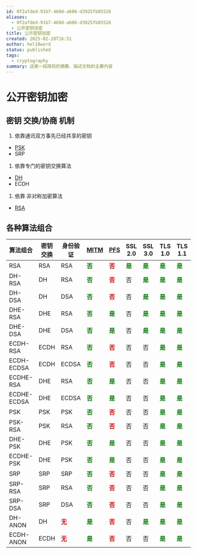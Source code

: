 ```yaml
---
id: 0f2afded-91b7-460d-a606-d3925fb85526
aliases:
  - 0f2afded-91b7-460d-a606-d3925fb85526
  - 公开密钥加密
title: 公开密钥加密
created: 2025-02-28T16:51
author: hel10word
status: published
tags:
  - cryptography
summary: 这是一段简短的摘要，描述文档的主要内容
---
```



# 公开密钥加密

## 密钥 交换/协商 机制

1. 依靠通讯双方事先已经共享的密钥
- [PSK](../PSK/PSK.md)
- SRP

1. 依靠专门的密钥交换算法
- [DH](../DH/DH.md)
- ECDH

1. 依靠 非对称加密算法
- [RSA](../RSA/RSA.md)

## 各种算法组合

| 算法组合        | 密钥交换 | 身份验证                        | [MITM](https://en.wikipedia.org/wiki/Man-in-the-middle_attack) | [PFS](https://en.wikipedia.org/wiki/Forward_secrecy) | SSL 2.0                       | SSL 3.0                       | TLS 1.0                       | TLS 1.1                       | TLS 1.2                       | TLS 1.3                       |
| ----------- | ---- | --------------------------- | -------------------------------------------------------------- | ---------------------------------------------------- | ----------------------------- | ----------------------------- | ----------------------------- | ----------------------------- | ----------------------------- | ----------------------------- |
| RSA         | RSA  | RSA                         | <b style="color:green;">否</b>                                  | <b style="color:red;">否</b>                          | <b style="color:green;">是</b> | <b style="color:green;">是</b> | <b style="color:green;">是</b> | <b style="color:green;">是</b> | <b style="color:green;">是</b> | 否                             |
| DH-RSA      | DH   | RSA                         | <b style="color:green;">否</b>                                  | <b style="color:red;">否</b>                          | 否                             | <b style="color:green;">是</b> | <b style="color:green;">是</b> | <b style="color:green;">是</b> | <b style="color:green;">是</b> | 否                             |
| DH-DSA      | DH   | DSA                         | <b style="color:green;">否</b>                                  | <b style="color:red;">否</b>                          | 否                             | <b style="color:green;">是</b> | <b style="color:green;">是</b> | <b style="color:green;">是</b> | <b style="color:green;">是</b> | 否                             |
| DHE-RSA     | DHE  | RSA                         | <b style="color:green;">否</b>                                  | <b style="color:green;">是</b>                        | 否                             | <b style="color:green;">是</b> | <b style="color:green;">是</b> | <b style="color:green;">是</b> | <b style="color:green;">是</b> | <b style="color:green;">是</b> |
| DHE-DSA     | DHE  | DSA                         | <b style="color:green;">否</b>                                  | <b style="color:green;">是</b>                        | 否                             | <b style="color:green;">是</b> | <b style="color:green;">是</b> | <b style="color:green;">是</b> | <b style="color:green;">是</b> | 否                             |
| ECDH-RSA    | ECDH | RSA                         | <b style="color:green;">否</b>                                  | <b style="color:red;">否</b>                          | 否                             | 否                             | <b style="color:green;">是</b> | <b style="color:green;">是</b> | <b style="color:green;">是</b> | 否                             |
| ECDH-ECDSA  | ECDH | ECDSA                       | <b style="color:green;">否</b>                                  | <b style="color:red;">否</b>                          | 否                             | 否                             | <b style="color:green;">是</b> | <b style="color:green;">是</b> | <b style="color:green;">是</b> | 否                             |
| ECDHE-RSA   | DHE  | RSA                         | <b style="color:green;">否</b>                                  | <b style="color:green;">是</b>                        | 否                             | 否                             | <b style="color:green;">是</b> | <b style="color:green;">是</b> | <b style="color:green;">是</b> | <b style="color:green;">是</b> |
| ECDHE-ECDSA | DHE  | ECDSA                       | <b style="color:green;">否</b>                                  | <b style="color:green;">是</b>                        | 否                             | 否                             | <b style="color:green;">是</b> | <b style="color:green;">是</b> | <b style="color:green;">是</b> | <b style="color:green;">是</b> |
| PSK         | PSK  | PSK                         | <b style="color:green;">否</b>                                  | <b style="color:red;">否</b>                          | 否                             | 否                             | <b style="color:green;">是</b> | <b style="color:green;">是</b> | <b style="color:green;">是</b> | ？                             |
| PSK-RSA     | PSK  | RSA                         | <b style="color:green;">否</b>                                  | <b style="color:red;">否</b>                          | 否                             | 否                             | <b style="color:green;">是</b> | <b style="color:green;">是</b> | <b style="color:green;">是</b> | ？                             |
| DHE-PSK     | DHE  | PSK                         | <b style="color:green;">否</b>                                  | <b style="color:green;">是</b>                        | 否                             | 否                             | <b style="color:green;">是</b> | <b style="color:green;">是</b> | <b style="color:green;">是</b> | ？                             |
| ECDHE-PSK   | DHE  | PSK                         | <b style="color:green;">否</b>                                  | <b style="color:green;">是</b>                        | 否                             | 否                             | <b style="color:green;">是</b> | <b style="color:green;">是</b> | <b style="color:green;">是</b> | ？                             |
| SRP         | SRP  | SRP                         | <b style="color:green;">否</b>                                  | <b style="color:red;">否</b>                          | 否                             | 否                             | <b style="color:green;">是</b> | <b style="color:green;">是</b> | <b style="color:green;">是</b> | ？                             |
| SRP-RSA     | SRP  | RSA                         | <b style="color:green;">否</b>                                  | <b style="color:red;">否</b>                          | 否                             | 否                             | <b style="color:green;">是</b> | <b style="color:green;">是</b> | <b style="color:green;">是</b> | ？                             |
| SRP-DSA     | SRP  | DSA                         | <b style="color:green;">否</b>                                  | <b style="color:red;">否</b>                          | 否                             | 否                             | <b style="color:green;">是</b> | <b style="color:green;">是</b> | <b style="color:green;">是</b> | 否                             |
| DH-ANON     | DH   | <b style="color:red;">无</b> | <b style="color:green;">是</b>                                  | <b style="color:red;">否</b>                          | 否                             | <b style="color:green;">是</b> | <b style="color:green;">是</b> | <b style="color:green;">是</b> | <b style="color:green;">是</b> | 否                             |
| ECDH-ANON   | ECDH | <b style="color:red;">无</b> | <b style="color:green;">是</b>                                  | <b style="color:red;">否</b>                          | 否                             | 否                             | <b style="color:green;">是</b> | <b style="color:green;">是</b> | <b style="color:green;">是</b> | 否                             |

